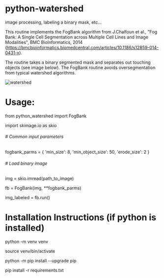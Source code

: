 # python-watershed
image processing, labeling a binary mask, etc...

This routine implements the FogBank algorithm from J.Chalfoun et al., "Fog Bank: A Single Cell Segmentation across Multiple Cell Lines and Image Modalities", BMC BioInformatics, 2014 (https://bmcbioinformatics.biomedcentral.com/articles/10.1186/s12859-014-0431-x).

The routine takes a binary segmented mask and separates out touching objects (see image below). The FogBank routine avoids oversegmentation from typical watershed algorithms.

![watershed](https://github.com/zbenson94/python-watershed/assets/55454108/c8bc3d7c-2df6-4bf3-a018-b681748dc70d)



# Usage:

from python_watershed import FogBank

import skimage.io as skio

######  # Common input parameters
fogbank_parms = {
  'min_size': 8,
  'min_object_size': 50,
  'erode_size': 2
}

###### # Load binary image
img = skio.imread(path_to_image)


fb  = FogBank(img, **fogbank_parms)



img_labeled = fb.run()


# Installation Instructions (if python is installed)

python -m venv venv

source venv/bin/activate

python -m pip install --upgrade pip

pip install -r requirements.txt



